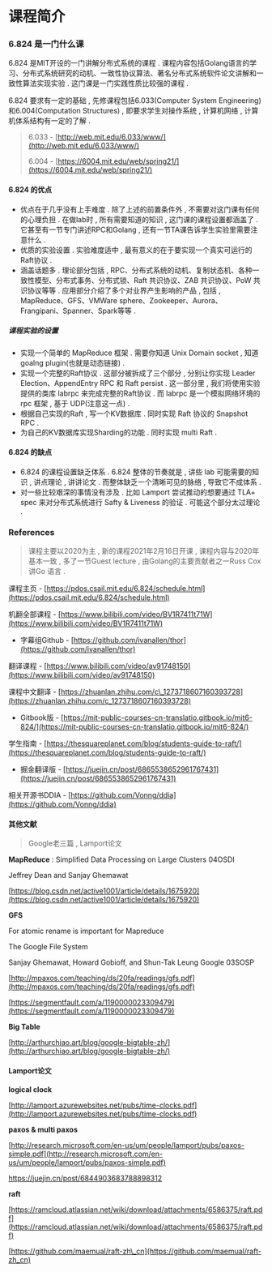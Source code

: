 # 课程简介

### 6.824 是一门什么课

6.824 是MIT开设的一门讲解分布式系统的课程 . 课程内容包括Golang语言的学习、分布式系统研究的动机、一致性协议算法、著名分布式系统软件论文讲解和一致性算法实现实验 . 这门课是一门实践性质比较强的课程 .

6.824 要求有一定的基础 , 先修课程包括6.033\(Computer System Engineering\)和6.004\(Computation Structures\) , 即要求学生对操作系统 , 计算机网络 , 计算机体系结构有一定的了解 .

> 6.033 - [http://web.mit.edu/6.033/www/](http://web.mit.edu/6.033/www/)
>
> 6.004 - [https://6004.mit.edu/web/spring21/](https://6004.mit.edu/web/spring21/)

#### 6.824 的优点

* 优点在于几乎没有上手难度 . 除了上述的前置条件外 , 不需要对这门课有任何的心理负担 . 在做lab时 , 所有需要知道的知识 , 这门课的课程设置都涵盖了 . 它甚至有一节专门讲述RPC和Golang , 还有一节TA课告诉学生实验里需要注意什么 . 
* 优质的实验设置 . 实验难度适中 , 最有意义的在于要实现一个真实可运行的Raft协议 . 
* 涵盖话题多 . 理论部分包括 , RPC、分布式系统的动机、复制状态机、各种一致性模型、分布式事务、分布式锁、Raft 共识协议、ZAB 共识协议、PoW 共识协议等等 . 应用部分介绍了多个对业界产生影响的产品 , 包括 , MapReduce、GFS、VMWare sphere、Zookeeper、Aurora、Frangipani、Spanner、Spark等等 . 

##### 课程实验的设置

* 实现一个简单的 MapReduce 框架 . 需要你知道 Unix Domain socket , 知道goalng plugin\(也就是动态链接\) . 
* 实现一个完整的Raft协议 . 这部分被拆成了三个部分 , 分别让你实现 Leader Election、AppendEntry RPC 和 Raft persist . 这一部分里 , 我们将使用实验提供的类库 labrpc 来完成完整的Raft协议 . 而 labrpc 是一个模拟网络环境的 rpc 框架 , 基于 UDP\(注意这一点\) . 
* 根据自己实现的Raft , 写一个KV数据库 . 同时实现 Raft 协议的 Snapshot RPC . 
* 为自己的KV数据库实现Sharding的功能 . 同时实现 multi Raft . 

#### 6.824 的缺点

* 6.824 的课程设置缺乏体系 . 6.824 整体的节奏就是 , 讲些 lab 可能需要的知识 , 讲点理论 , 讲讲论文 . 而整体缺乏一个清晰可见的脉络 , 导致它不成体系 . 
* 对一些比较艰深的事情没有涉及 . 比如 Lamport 尝试推动的想要通过 TLA+ spec 来对分布式系统进行 Safty & Liveness 的验证 . 可能这个部分太过理论 . 

### References

> 课程主要以2020为主 , 新的课程2021年2月16日开课 , 课程内容与2020年基本一致 , 多了一节Guest lecture , 由Golang的主要贡献者之一Russ Cox讲Go 语言 .

课程主页 - [https://pdos.csail.mit.edu/6.824/schedule.html](https://pdos.csail.mit.edu/6.824/schedule.html)

机翻全部课程 - [https://www.bilibili.com/video/BV1R7411t71W](https://www.bilibili.com/video/BV1R7411t71W)

* 字幕组Github - [https://github.com/ivanallen/thor](https://github.com/ivanallen/thor)

翻译课程 - [https://www.bilibili.com/video/av91748150](https://www.bilibili.com/video/av91748150)

课程中文翻译 - [https://zhuanlan.zhihu.com/c\_1273718607160393728](https://zhuanlan.zhihu.com/c_1273718607160393728)

* Gitbook版 - [https://mit-public-courses-cn-translatio.gitbook.io/mit6-824/](https://mit-public-courses-cn-translatio.gitbook.io/mit6-824/)

学生指南 - [https://thesquareplanet.com/blog/students-guide-to-raft/](https://thesquareplanet.com/blog/students-guide-to-raft/)

* 掘金翻译版 - [https://juejin.cn/post/6865538652961767431](https://juejin.cn/post/6865538652961767431)

相关开源书DDIA - [https://github.com/Vonng/ddia](https://github.com/Vonng/ddia)

#### 其他文献

> Google老三篇 , Lamport论文

**MapReduce** : Simplified Data Processing on Large Clusters 04OSDI

Jeffrey Dean and Sanjay Ghemawat

[https://blog.csdn.net/active1001/article/details/1675920](https://blog.csdn.net/active1001/article/details/1675920)

**GFS**

For atomic rename is important for Mapreduce

The Google File System

Sanjay Ghemawat, Howard Gobioff, and Shun-Tak Leung Google 03SOSP

[http://mpaxos.com/teaching/ds/20fa/readings/gfs.pdf](http://mpaxos.com/teaching/ds/20fa/readings/gfs.pdf)

[https://segmentfault.com/a/1190000023309479](https://segmentfault.com/a/1190000023309479)

**Big Table**

[http://arthurchiao.art/blog/google-bigtable-zh/](http://arthurchiao.art/blog/google-bigtable-zh/)

#### Lamport论文

**logical clock**

[http://lamport.azurewebsites.net/pubs/time-clocks.pdf](http://lamport.azurewebsites.net/pubs/time-clocks.pdf)

**paxos & multi paxos**

[http://research.microsoft.com/en-us/um/people/lamport/pubs/paxos-simple.pdf](http://research.microsoft.com/en-us/um/people/lamport/pubs/paxos-simple.pdf)

https://juejin.cn/post/6844903683788898312

**raft**

[https://ramcloud.atlassian.net/wiki/download/attachments/6586375/raft.pdf](https://ramcloud.atlassian.net/wiki/download/attachments/6586375/raft.pdf)

[https://github.com/maemual/raft-zh\_cn](https://github.com/maemual/raft-zh_cn)

